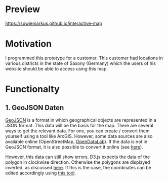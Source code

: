 # Preview
https://sowiemarkus.github.io/interactive-map

# Motivation

I programmed this prototype for a customer. This customer had locations in various districts in the state of Saxony (Germany) which the users of his website should be able to access using this map.

# Functionalty

## 1. GeoJSON Daten

<a href="https://de.wikipedia.org/wiki/GeoJSON">GeoJSON</a> is a format in which geographical objects are represented in a JSON format. This data will be the basis for the map. There are several ways to get the relevant data. For one, you can create / convert them yourself using a tool like ArcGIS. However, some data sources are also available online (OpenStreetMap, <a href="http://opendatalab.de/projects/geojson-utilities/">OpenDataLab</a>). If the data is not in GeoJSON format, it is also possible to convert it online (see <a href="https://mygeodata.cloud/converter/shp-to-geojson">here</a>).

However, this data can still show errors. D3.js expects the data of the polygon in clockwise direction. Otherwise the polygons are displayed inverted, as discussed  <a href="https://stackoverflow.com/questions/47234805/d3-v4-geo-draws-boundary-inverted">here</a>. If this is the case, the coordinates can be edited accordingly using <a href="https://observablehq.com/@bumbeishvili/rewind-geojson">this tool</a>.


